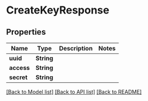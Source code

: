 # CreateKeyResponse

## Properties

Name | Type | Description | Notes
------------ | ------------- | ------------- | -------------
**uuid** | **String** |  | 
**access** | **String** |  | 
**secret** | **String** |  | 

[[Back to Model list]](../README.md#documentation-for-models) [[Back to API list]](../README.md#documentation-for-api-endpoints) [[Back to README]](../README.md)


